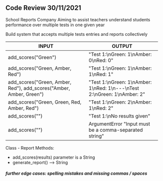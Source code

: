 ## Code Review 30/11/2021

School Reports Company
Aiming to assist teachers understand students performance over multiple tests in one given year

Build system that accepts multiple tests entries and reports collectively

| INPUT | OUTPUT |
|-------|--------|
|add_scores("Green") | "Test 1:\nGreen: 1\nAmber: 0\nRed: 0" |
|add_scores("Green, Amber, Red") | "Test 1:\nGreen: 1\nAmber: 1\nRed: 1"
|add_scores("Green, Amber, Red"), add_scores("Amber, Amber, Green") | "Test 1:\nGreen: 1\nAmber: 1\nRed: 1\n---\nTest 2:\nGreen: 1\nAmber: 2"
|add_scores("Green, Green, Red, Amber, Red")| "Test 1:\nGreen: 2\nAmber: 1\nRed: 2"
|add_scores("") | "Test 1:\nNo results given"
|add_scores("") | ArgumentError "Input must be a comma-separated string"


Class - Report
Methods:
* add_scores(results) parameter is a String
* generate_report() --> String 

##### further edge cases: spelling mistakes and missing commas / spaces